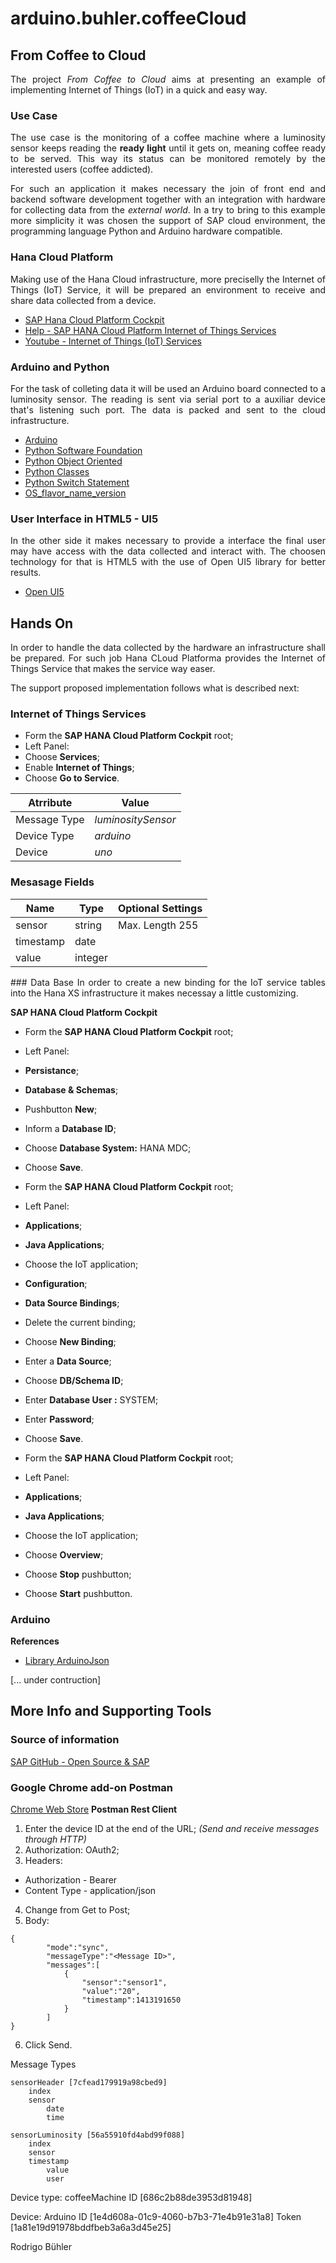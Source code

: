 # arduino.buhler.coffeeCloud

## From Coffee to Cloud 
 <div style="text-align: justify;">

The project _From Coffee to Cloud_ aims at presenting an example of implementing Internet of Things (IoT) in a quick and easy way. 

### Use Case
The use case is the monitoring of a coffee machine where a luminosity sensor keeps reading the **ready light** until it gets on, meaning coffee ready to be served. This way its status can be monitored remotely by the interested users (coffee addicted).

For such an application it makes necessary the join of front end and backend software development together with an integration with hardware for collecting data from the _external world_. In a try to bring to this example more simplicity it was chosen the support of SAP cloud environment, the programming language Python and Arduino hardware compatible.

### Hana Cloud Platform
Making use of the Hana Cloud infrastructure, more preciselly the Internet of Things (IoT) Service, it will be prepared an environment to receive and share data collected from a device.
- [SAP Hana Cloud Platform Cockpit](https://account.hanatrial.ondemand.com)
- [Help - SAP HANA Cloud Platform Internet of Things Services](https://help.hana.ondemand.com/iot/frameset.htm?ad829c660e584c329200022332f04d00.html)
- [Youtube - Internet of Things (IoT) Services](https://www.youtube.com/playlist?list=PLkzo92owKnVxzjoxwJdaa400E_UqkzE8J)

### Arduino and Python
For the task of colleting data it will be used an Arduino board connected to a luminosity sensor. The reading is sent via serial port to a auxiliar device that's listening such port. The data is packed and sent to the cloud infrastructure.
- [Arduino](https://www.arduino.cc/)
- [Python Software Foundation](https://www.python.org/)
- [Python Object Oriented](https://www.tutorialspoint.com/python/pdf/python_classes_objects.pdf)
- [Python Classes](https://docs.python.org/3/tutorial/classes.html)
- [Python Switch Statement](https://pypi.python.org/pypi/switch/1.1.0)
- [OS_flavor_name_version](https://github.com/hpcugent/easybuild/wiki/OS_flavor_name_version)

### User Interface in HTML5 - UI5
In the other side it makes necessary to provide a interface the final user may have access with the data collected and interact with. The choosen technology for that is HTML5 with the use of Open UI5 library for better results.
- [Open UI5](http://openui5.org/)
 </div>

## Hands On
 <div style="text-align: justify;">
In order to handle the data collected by the hardware an infrastructure shall be prepared. For such job Hana CLoud Platforma provides the Internet of Things Service that makes the service way easer.

The support proposed implementation follows what is described next:

### Internet of Things Services

- Form the **SAP HANA Cloud Platform Cockpit** root;
- Left Panel:
 - Choose **Services**;
 - Enable **Internet of Things**;
 - Choose **Go to Service**.

Atrribute        | Value
-----------------|---------------------
Message Type     | _luminositySensor_ 
Device Type      | _arduino_
Device           | _uno_ 

### Mesasage Fields
Name | Type | Optional Settings
-----| -----| -----------------
sensor    | string  | Max. Length 255
timestamp | date    | 
value     | integer 

 </div>
 
 <div style="text-align: justify;">
### Data Base
In order to create a new binding for the IoT service tables into the Hana XS infrastructure it makes necessay a little customizing.

**SAP HANA Cloud Platform Cockpit**
- Form the **SAP HANA Cloud Platform Cockpit** root;
- Left Panel:
 - **Persistance**;
 - **Database & Schemas**;
 - Pushbutton **New**;
 - Inform a **Database ID**;
 - Choose **Database System:** HANA MDC;
 - Choose **Save**.

- Form the **SAP HANA Cloud Platform Cockpit** root;
- Left Panel:
 - **Applications**;
 - **Java Applications**;
 - Choose the IoT application;
 - **Configuration**;
 - **Data Source Bindings**;
 - Delete the current binding;
 - Choose **New Binding**;
 - Enter a **Data Source**;
 - Choose **DB/Schema ID**;
 - Enter **Database User :** SYSTEM;
 - Enter **Password**;
 - Choose **Save**.
 
- Form the **SAP HANA Cloud Platform Cockpit** root;
- Left Panel:
 - **Applications**;
 - **Java Applications**;
 - Choose the IoT application;
 - Choose **Overview**;
 - Choose **Stop** pushbutton;
 - Choose **Start** pushbutton.
 
</div>


### Arduino

**References**
- [Library ArduinoJson](https://github.com/bblanchon/ArduinoJson)

<div style="text-align: justify;">
[... under contruction]
 </div>

## More Info and Supporting Tools

### Source of information
[SAP GitHub - Open Source & SAP](http://sap.github.io/index.html?sort=asc&filter=featured)

### Google Chrome add-on Postman
[Chrome Web Store](https://www.google.com.br/url?sa=t&rct=j&q=&esrc=s&source=web&cd=1&cad=rja&uact=8&sqi=2&ved=0ahUKEwiH-ejl9YrPAhXLIpAKHWpVDBkQFggoMAA&url=https%3A%2F%2Fchrome.google.com%2Fwebstore%2Fdetail%2Fpostman%2Ffhbjgbiflinjbdggehcddcbncdddomop%3Fhl%3Den&usg=AFQjCNE_Yq59TT1ZExzJ68FTldg4ho_lGw&sig2=s2A-KDOCEgGroyvXH0nKHA&bvm=bv.132479545,d.Y2I)
**Postman Rest Client**
1. Enter the device ID at the end of the URL; _(Send and receive messages through HTTP)_
2. Authorization: OAuth2;
3. Headers: 
*   Authorization - Bearer **<Device Token>**
*   Content Type - application/json
4. Change from Get to Post;
5. Body:
````
{
        "mode":"sync",
        "messageType":"<Message ID>",
        "messages":[
            {
                "sensor":"sensor1",
                "value":"20",
                "timestamp":1413191650   
            }
        ]
}
````
6. Click Send.

Message Types

	sensorHeader [7cfead179919a98cbed9]
		index
		sensor
			date
			time
	
	sensorLuminosity [56a55910fd4abd99f088]
		index
		sensor
		timestamp
			value
			user

Device type: coffeeMachine
ID    [686c2b88de3953d81948]

Device: Arduino
ID    [1e4d608a-01c9-4060-b7b3-71e4b91e31a8]
Token [1a81e19d91978bddfbeb3a6a3d45e25]

Rodrigo Bühler
